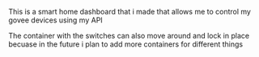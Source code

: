 This is a smart home dashboard that i made that allows me to control my govee devices using my API

The container with the switches can also move around and lock in place becuase in the future i plan to add more containers for different things
